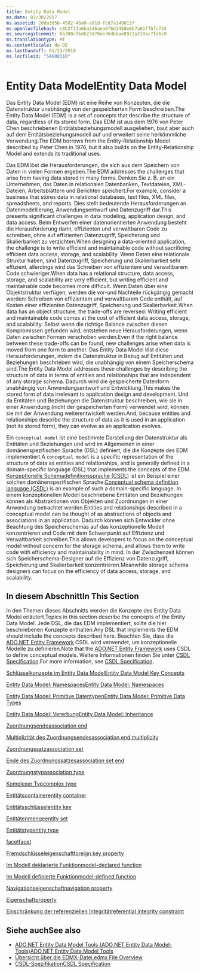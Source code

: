 ```yaml
---
title: Entity Data Model
ms.date: 03/30/2017
ms.assetid: 2dda3d5b-4582-4ba0-a91d-fcd7a1498137
ms.openlocfilehash: c8b2f23a6ba5d6aea9f6d1458e8b7a6bf7bfc734
ms.sourcegitcommit: 6b308cf6d627d78ee36dbbae8972a310ac7fd6c8
ms.translationtype: MT
ms.contentlocale: de-DE
ms.lasthandoff: 01/23/2019
ms.locfileid: "54688310"
---
```

# <a name="entity-data-model"></a><span data-ttu-id="521a2-102">Entity Data Model</span><span class="sxs-lookup"><span data-stu-id="521a2-102">Entity Data Model</span></span>
<span data-ttu-id="521a2-103">Das Entity Data Model (EDM) ist eine Reihe von Konzepten, die die Datenstruktur unabhängig von der gespeicherten Form beschreiben.</span><span class="sxs-lookup"><span data-stu-id="521a2-103">The Entity Data Model (EDM) is a set of concepts that describe the structure of data, regardless of its stored form.</span></span> <span data-ttu-id="521a2-104">Das EDM ist aus dem 1976 von Peter Chen beschriebenen Entitätsbeziehungsmodell ausgeliehen, baut aber auch auf dem Entitätsbeziehungsmodell auf und erweitert seine herkömmliche Verwendung.</span><span class="sxs-lookup"><span data-stu-id="521a2-104">The EDM borrows from the Entity-Relationship Model described by Peter Chen in 1976, but it also builds on the Entity-Relationship Model and extends its traditional uses.</span></span>  
  
 <span data-ttu-id="521a2-105">Das EDM löst die Herausforderungen, die sich aus dem Speichern von Daten in vielen Formen ergeben.</span><span class="sxs-lookup"><span data-stu-id="521a2-105">The EDM addresses the challenges that arise from having data stored in many forms.</span></span> <span data-ttu-id="521a2-106">Denken Sie z. B. an ein Unternehmen, das Daten in relationalen Datenbanken, Textdateien, XML-Dateien, Arbeitsblättern und Berichten speichert.</span><span class="sxs-lookup"><span data-stu-id="521a2-106">For example, consider a business that stores data in relational databases, text files, XML files, spreadsheets, and reports.</span></span> <span data-ttu-id="521a2-107">Dies stellt bedeutende Herausforderungen an Datenmodellierung, Anwendungsentwurf und Datenzugriff dar.</span><span class="sxs-lookup"><span data-stu-id="521a2-107">This presents significant challenges in data modeling, application design, and data access.</span></span> <span data-ttu-id="521a2-108">Beim Entwerfen einer datenorientierten Anwendung besteht die Herausforderung darin, effizienten und verwaltbaren Code zu schreiben, ohne auf effizienten Datenzugriff, Speicherung und Skalierbarkeit zu verzichten.</span><span class="sxs-lookup"><span data-stu-id="521a2-108">When designing a data-oriented application, the challenge is to write efficient and maintainable code without sacrificing efficient data access, storage, and scalability.</span></span> <span data-ttu-id="521a2-109">Wenn Daten eine relationale Struktur haben, sind Datenzugriff, Speicherung und Skalierbarkeit sehr effizient, allerdings wird das Schreiben von effizientem und verwaltbarem Code schwieriger.</span><span class="sxs-lookup"><span data-stu-id="521a2-109">When data has a relational structure, data access, storage, and scalability are very efficient, but writing efficient and maintainable code becomes more difficult.</span></span> <span data-ttu-id="521a2-110">Wenn Daten über eine Objektstruktur verfügen, werden die vor-und Nachteile rückgängig gemacht werden: Schreiben von effizientem und verwaltbarem Code enthält, auf Kosten einer effizienten Datenzugriff, Speicherung und Skalierbarkeit.</span><span class="sxs-lookup"><span data-stu-id="521a2-110">When data has an object structure, the trade-offs are reversed: Writing efficient and maintainable code comes at the cost of efficient data access, storage, and scalability.</span></span> <span data-ttu-id="521a2-111">Selbst wenn die richtige Balance zwischen diesen Kompromissen gefunden wird, entstehen neue Herausforderungen, wenn Daten zwischen Formen verschoben werden.</span><span class="sxs-lookup"><span data-stu-id="521a2-111">Even if the right balance between these trade-offs can be found, new challenges arise when data is moved from one form to another.</span></span> <span data-ttu-id="521a2-112">Das Entity Data Model löst diese Herausforderungen, indem die Datenstruktur in Bezug auf Entitäten und Beziehungen beschrieben wird, die unabhängig von einem Speicherschema sind.</span><span class="sxs-lookup"><span data-stu-id="521a2-112">The Entity Data Model addresses these challenges by describing the structure of data in terms of entities and relationships that are independent of any storage schema.</span></span> <span data-ttu-id="521a2-113">Dadurch wird die gespeicherte Datenform unabhängig von Anwendungsentwurf und Entwicklung.</span><span class="sxs-lookup"><span data-stu-id="521a2-113">This makes the stored form of data irrelevant to application design and development.</span></span> <span data-ttu-id="521a2-114">Und da Entitäten und Beziehungen die Datenstruktur beschreiben, wie sie in einer Anwendung (nicht der gespeicherten Form) verwendet wird, können sie mit der Anwendung weiterentwickelt werden.</span><span class="sxs-lookup"><span data-stu-id="521a2-114">And, because entities and relationships describe the structure of data as it is used in an application (not its stored form), they can evolve as an application evolves.</span></span>  
  
 <span data-ttu-id="521a2-115">Ein `conceptual model` ist eine bestimmte Darstellung der Datenstruktur als Entitäten und Beziehungen und wird im Allgemeinen in einer domänenspezifischen Sprache (DSL) definiert, die die Konzepte des EDM implementiert.</span><span class="sxs-lookup"><span data-stu-id="521a2-115">A `conceptual model` is a specific representation of the structure of data as entities and relationships, and is generally defined in a domain-specific language (DSL) that implements the concepts of the EDM.</span></span> <span data-ttu-id="521a2-116">[Konzeptionelle Schemadefinitionssprache (CSDL)](../../../../docs/framework/data/adonet/ef/language-reference/csdl-specification.md) ist ein Beispiel einer solchen domänenspezifischen Sprache.</span><span class="sxs-lookup"><span data-stu-id="521a2-116">[Conceptual schema definition language (CSDL)](../../../../docs/framework/data/adonet/ef/language-reference/csdl-specification.md) is an example of such a domain-specific language.</span></span> <span data-ttu-id="521a2-117">In einem konzeptionellen Modell beschriebene Entitäten und Beziehungen können als Abstraktionen von Objekten und Zuordnungen in einer Anwendung betrachtet werden.</span><span class="sxs-lookup"><span data-stu-id="521a2-117">Entities and relationships described in a conceptual model can be thought of as abstractions of objects and associations in an application.</span></span> <span data-ttu-id="521a2-118">Dadurch können sich Entwickler ohne Beachtung des Speicherschemas auf das konzeptionelle Modell konzentrieren und Code mit dem Schwerpunkt auf Effizienz und Verwaltbarkeit schreiben.</span><span class="sxs-lookup"><span data-stu-id="521a2-118">This allows developers to focus on the conceptual model without concern for the storage schema, and allows them to write code with efficiency and maintainability in mind.</span></span> <span data-ttu-id="521a2-119">In der Zwischenzeit können sich Speicherschema-Designer auf die Effizienz von Datenzugriff, Speicherung und Skalierbarkeit konzentrieren.</span><span class="sxs-lookup"><span data-stu-id="521a2-119">Meanwhile storage schema designers can focus on the efficiency of data access, storage, and scalability.</span></span>  
  
## <a name="in-this-section"></a><span data-ttu-id="521a2-120">In diesem Abschnitt</span><span class="sxs-lookup"><span data-stu-id="521a2-120">In This Section</span></span>  
 <span data-ttu-id="521a2-121">In den Themen dieses Abschnitts werden die Konzepte des Entity Data Model erläutert.</span><span class="sxs-lookup"><span data-stu-id="521a2-121">Topics in this section describe the concepts of the Entity Data Model.</span></span> <span data-ttu-id="521a2-122">Jede DSL, die das EDM implementiert, sollte die hier beschriebenen Konzepte enthalten.</span><span class="sxs-lookup"><span data-stu-id="521a2-122">Any DSL that implements the EDM should include the concepts described here.</span></span> <span data-ttu-id="521a2-123">Beachten Sie, dass die [ADO.NET Entity Framework](../../../../docs/framework/data/adonet/ef/index.md) CSDL wird verwendet, um konzeptionelle Modelle zu definieren.</span><span class="sxs-lookup"><span data-stu-id="521a2-123">Note that the [ADO.NET Entity Framework](../../../../docs/framework/data/adonet/ef/index.md) uses CSDL to define conceptual models.</span></span> <span data-ttu-id="521a2-124">Weitere Informationen finden Sie unter [CSDL Specification](../../../../docs/framework/data/adonet/ef/language-reference/csdl-specification.md).</span><span class="sxs-lookup"><span data-stu-id="521a2-124">For more information, see [CSDL Specification](../../../../docs/framework/data/adonet/ef/language-reference/csdl-specification.md).</span></span>  
  
 [<span data-ttu-id="521a2-125">Schlüsselkonzepte im Entity Data Model</span><span class="sxs-lookup"><span data-stu-id="521a2-125">Entity Data Model Key Concepts</span></span>](../../../../docs/framework/data/adonet/entity-data-model-key-concepts.md)  
  
 [<span data-ttu-id="521a2-126">Entity Data Model: Namespaces</span><span class="sxs-lookup"><span data-stu-id="521a2-126">Entity Data Model: Namespaces</span></span>](../../../../docs/framework/data/adonet/entity-data-model-namespaces.md)  
  
 [<span data-ttu-id="521a2-127">Entity Data Model: Primitive Datentypen</span><span class="sxs-lookup"><span data-stu-id="521a2-127">Entity Data Model: Primitive Data Types</span></span>](../../../../docs/framework/data/adonet/entity-data-model-primitive-data-types.md)  
  
 [<span data-ttu-id="521a2-128">Entity Data Model: Vererbung</span><span class="sxs-lookup"><span data-stu-id="521a2-128">Entity Data Model: Inheritance</span></span>](../../../../docs/framework/data/adonet/entity-data-model-inheritance.md)  
  
 [<span data-ttu-id="521a2-129">Zuordnungsende</span><span class="sxs-lookup"><span data-stu-id="521a2-129">association end</span></span>](../../../../docs/framework/data/adonet/association-end.md)  
  
 [<span data-ttu-id="521a2-130">Multiplizität des Zuordnungsendes</span><span class="sxs-lookup"><span data-stu-id="521a2-130">association end multiplicity</span></span>](../../../../docs/framework/data/adonet/association-end-multiplicity.md)  
  
 [<span data-ttu-id="521a2-131">Zuordnungssatz</span><span class="sxs-lookup"><span data-stu-id="521a2-131">association set</span></span>](../../../../docs/framework/data/adonet/association-set.md)  
  
 [<span data-ttu-id="521a2-132">Ende des Zuordnungssatzes</span><span class="sxs-lookup"><span data-stu-id="521a2-132">association set end</span></span>](../../../../docs/framework/data/adonet/association-set-end.md)  
  
 [<span data-ttu-id="521a2-133">Zuordnungstyp</span><span class="sxs-lookup"><span data-stu-id="521a2-133">association type</span></span>](../../../../docs/framework/data/adonet/association-type.md)  
  
 [<span data-ttu-id="521a2-134">Komplexer Typ</span><span class="sxs-lookup"><span data-stu-id="521a2-134">complex type</span></span>](../../../../docs/framework/data/adonet/complex-type.md)  
  
 [<span data-ttu-id="521a2-135">Entitätscontainer</span><span class="sxs-lookup"><span data-stu-id="521a2-135">entity container</span></span>](../../../../docs/framework/data/adonet/entity-container.md)  
  
 [<span data-ttu-id="521a2-136">Entitätsschlüssel</span><span class="sxs-lookup"><span data-stu-id="521a2-136">entity key</span></span>](../../../../docs/framework/data/adonet/entity-key.md)  
  
 [<span data-ttu-id="521a2-137">Entitätenmenge</span><span class="sxs-lookup"><span data-stu-id="521a2-137">entity set</span></span>](../../../../docs/framework/data/adonet/entity-set.md)  
  
 [<span data-ttu-id="521a2-138">Entitätstyp</span><span class="sxs-lookup"><span data-stu-id="521a2-138">entity type</span></span>](../../../../docs/framework/data/adonet/entity-type.md)  
  
 [<span data-ttu-id="521a2-139">facet</span><span class="sxs-lookup"><span data-stu-id="521a2-139">facet</span></span>](../../../../docs/framework/data/adonet/facet.md)  
  
 [<span data-ttu-id="521a2-140">Fremdschlüsseleigenschaft</span><span class="sxs-lookup"><span data-stu-id="521a2-140">foreign key property</span></span>](../../../../docs/framework/data/adonet/foreign-key-property.md)  
  
 [<span data-ttu-id="521a2-141">Im Modell deklarierte Funktion</span><span class="sxs-lookup"><span data-stu-id="521a2-141">model-declared function</span></span>](../../../../docs/framework/data/adonet/model-declared-function.md)  
  
 [<span data-ttu-id="521a2-142">Im Modell definierte Funktion</span><span class="sxs-lookup"><span data-stu-id="521a2-142">model-defined function</span></span>](../../../../docs/framework/data/adonet/model-defined-function.md)  
  
 [<span data-ttu-id="521a2-143">Navigationseigenschaft</span><span class="sxs-lookup"><span data-stu-id="521a2-143">navigation property</span></span>](../../../../docs/framework/data/adonet/navigation-property.md)  
  
 [<span data-ttu-id="521a2-144">Eigenschaft</span><span class="sxs-lookup"><span data-stu-id="521a2-144">property</span></span>](../../../../docs/framework/data/adonet/property.md)  
  
 [<span data-ttu-id="521a2-145">Einschränkung der referenziellen Integrität</span><span class="sxs-lookup"><span data-stu-id="521a2-145">referential integrity constraint</span></span>](../../../../docs/framework/data/adonet/referential-integrity-constraint.md)  
  
## <a name="see-also"></a><span data-ttu-id="521a2-146">Siehe auch</span><span class="sxs-lookup"><span data-stu-id="521a2-146">See also</span></span>
- [<span data-ttu-id="521a2-147">ADO.NET Entity Data Model Tools (ADO.NET Entity Data Model-Tools)</span><span class="sxs-lookup"><span data-stu-id="521a2-147">ADO.NET Entity Data Model  Tools</span></span>](https://msdn.microsoft.com/library/91076853-0881-421b-837a-f582f36be527)
- [<span data-ttu-id="521a2-148">Übersicht über die EDMX-Datei</span><span class="sxs-lookup"><span data-stu-id="521a2-148">.edmx File Overview</span></span>](https://msdn.microsoft.com/library/f4c8e7ce-1db6-417e-9759-15f8b55155d4)
- [<span data-ttu-id="521a2-149">CSDL-Spezifikation</span><span class="sxs-lookup"><span data-stu-id="521a2-149">CSDL Specification</span></span>](../../../../docs/framework/data/adonet/ef/language-reference/csdl-specification.md)
